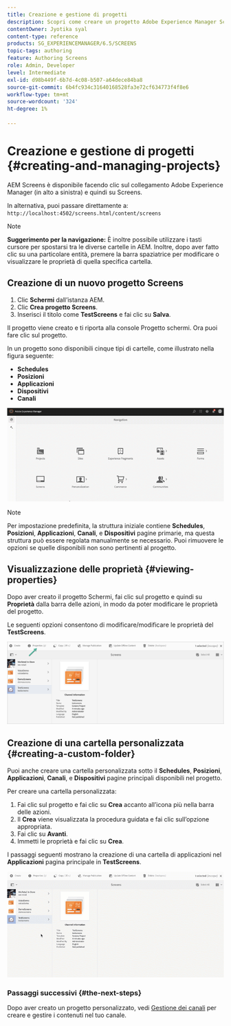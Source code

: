 ```yaml
---
title: Creazione e gestione di progetti
description: Scopri come creare un progetto Adobe Experience Manager Screens.
contentOwner: Jyotika syal
content-type: reference
products: SG_EXPERIENCEMANAGER/6.5/SCREENS
topic-tags: authoring
feature: Authoring Screens
role: Admin, Developer
level: Intermediate
exl-id: d98b449f-6b7d-4c08-b507-a64dece84ba8
source-git-commit: 6b4fc934c31640168528fa3e72cf634773f4f8e6
workflow-type: tm+mt
source-wordcount: '324'
ht-degree: 1%

---
```


# Creazione e gestione di progetti {#creating-and-managing-projects}

AEM Screens è disponibile facendo clic sul collegamento Adobe Experience Manager (in alto a sinistra) e quindi su Screens.

In alternativa, puoi passare direttamente a: `http://localhost:4502/screens.html/content/screens`

>[!NOTE]
>**Suggerimento per la navigazione:**
>È inoltre possibile utilizzare i tasti cursore per spostarsi tra le diverse cartelle in AEM. Inoltre, dopo aver fatto clic su una particolare entità, premere la barra spaziatrice per modificare o visualizzare le proprietà di quella specifica cartella.

## Creazione di un nuovo progetto Screens

1. Clic **Schermi** dall’istanza AEM.
1. Clic **Crea progetto Screens**.
1. Inserisci il titolo come **TestScreens** e fai clic su **Salva**.

Il progetto viene creato e ti riporta alla console Progetto schermi. Ora puoi fare clic sul progetto.

In un progetto sono disponibili cinque tipi di cartelle, come illustrato nella figura seguente:

* **Schedules**
* **Posizioni**
* **Applicazioni**
* **Dispositivi**
* **Canali**

![player1](assets/create-project.gif)

>[!NOTE]
>
>Per impostazione predefinita, la struttura iniziale contiene **Schedules**, **Posizioni**, **Applicazioni**, **Canali**, e **Dispositivi** pagine primarie, ma questa struttura può essere regolata manualmente se necessario. Puoi rimuovere le opzioni se quelle disponibili non sono pertinenti al progetto.


## Visualizzazione delle proprietà {#viewing-properties}

Dopo aver creato il progetto Schermi, fai clic sul progetto e quindi su **Proprietà** dalla barra delle azioni, in modo da poter modificare le proprietà del progetto.

Le seguenti opzioni consentono di modificare/modificare le proprietà del **TestScreens**.

![immagine](assets/create-project2.png)

## Creazione di una cartella personalizzata {#creating-a-custom-folder}

Puoi anche creare una cartella personalizzata sotto il **Schedules**, **Posizioni**, **Applicazioni**, **Canali**, e **Dispositivi** pagine principali disponibili nel progetto.

Per creare una cartella personalizzata:

1. Fai clic sul progetto e fai clic su **Crea** accanto all’icona più nella barra delle azioni.
1. Il **Crea** viene visualizzata la procedura guidata e fai clic sull’opzione appropriata.
1. Fai clic su **Avanti**.
1. Immetti le proprietà e fai clic su **Crea**.

I passaggi seguenti mostrano la creazione di una cartella di applicazioni nel **Applicazioni** pagina principale in **TestScreens**.

![player2-1](assets/create-project3.gif)

### Passaggi successivi {#the-next-steps}

Dopo aver creato un progetto personalizzato, vedi [Gestione dei canali](managing-channels.md) per creare e gestire i contenuti nel tuo canale.
